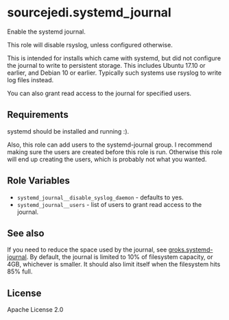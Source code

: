 # sourcejedi.systemd_journal

Enable the systemd journal.

This role will disable rsyslog, unless configured otherwise.

This is intended for installs which came with systemd, but did not configure the journal to write to persistent storage.  This includes Ubuntu 17.10 or earlier, and Debian 10 or earlier.  Typically such systems use rsyslog to write log files instead.

You can also grant read access to the journal for specified users.


## Requirements

systemd should be installed and running :).

Also, this role can add users to the systemd-journal group.  I recommend making sure the users are created before this role is run.  Otherwise this role will end up creating the users, which is probably not what you wanted.


## Role Variables

* `systemd_journal__disable_syslog_daemon` - defaults to yes.
* `systemd_journal__users` - list of users to grant read access to the journal.


## See also

If you need to reduce the space used by the journal, see
[groks.systemd-journal](https://galaxy.ansible.com/groks/systemd-journal/).
By default, the journal is limited to 10% of filesystem capacity, or 4GB, whichever is smaller.
It should also limit itself when the filesystem hits 85% full.

## License

Apache License 2.0
